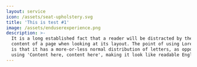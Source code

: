 ```yaml
---
layout: service
icon: /assets/seat-upholstery.svg
title: 'This is test #1'
image: /assets/enduserexperience.png
description: >-
  It is a long established fact that a reader will be distracted by the readable
  content of a page when looking at its layout. The point of using Lorem Ipsum
  is that it has a more-or-less normal distribution of letters, as opposed to
  using 'Content here, content here', making it look like readable English.
---
```


